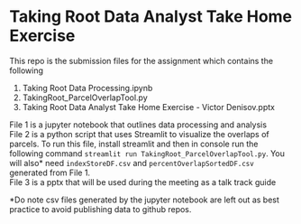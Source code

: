 # Taking Root Data Analyst Take Home Exercise

This repo is the submission files for the assignment which contains the following

1) Taking Root Data Processing.ipynb
2) TakingRoot_ParcelOverlapTool.py
3) Taking Root Data Analyst Take Home Exercise - Victor Denisov.pptx

File 1 is a jupyter notebook that outlines data processing and analysis 
<br>
File 2 is a python script that uses Streamlit to visualize the overlaps of parcels. To run this file, install streamlit and then in console run the following command `streamlit run TakingRoot_ParcelOverlapTool.py`. You will also* need `indexStoreDF.csv` and `percentOverlapSortedDF.csv` generated from File 1.
<br>
File 3 is a pptx that will be used during the meeting as a talk track guide

*Do note csv files generated by the jupyter notebook are left out as best practice to avoid publishing data to github repos.
